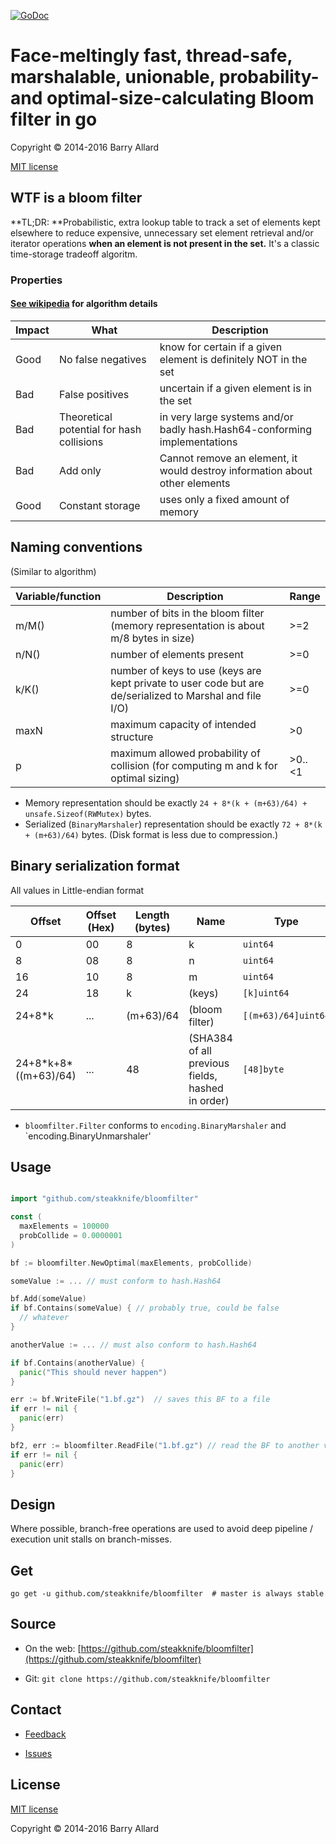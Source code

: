 [![GoDoc](https://godoc.org/github.com/steakknife/bloomfilter?status.png)](https://godoc.org/github.com/steakknife/bloomfilter)

# Face-meltingly fast, thread-safe, marshalable, unionable, probability- and optimal-size-calculating Bloom filter in go

Copyright © 2014-2016 Barry Allard

[MIT license](MIT-LICENSE.txt)

## WTF is a bloom filter

**TL;DR: **Probabilistic, extra lookup table to track a set of elements kept elsewhere to reduce expensive, unnecessary set element retrieval and/or iterator operations **when an element is not present in the set.** It's a classic time-storage tradeoff algoritm.

### Properties

#### [See wikipedia](https://en.wikipedia.org/wiki/Bloom_filter) for algorithm details

|Impact|What|Description|
|---|---|---|
|Good|No false negatives|know for certain if a given element is definitely NOT in the set|
|Bad|False positives|uncertain if a given element is in the set|
|Bad|Theoretical potential for hash collisions|in very large systems and/or badly hash.Hash64-conforming implementations|
|Bad|Add only|Cannot remove an element, it would destroy information about other elements|
|Good|Constant storage|uses only a fixed amount of memory|

## Naming conventions

(Similar to algorithm)

|Variable/function|Description|Range|
|---|---|---|
|m/M()|number of bits in the bloom filter (memory representation is about m/8 bytes in size)|>=2|
|n/N()|number of elements present|>=0|
|k/K()|number of keys to use (keys are kept private to user code but are de/serialized to Marshal and file I/O)|>=0|
|maxN|maximum capacity of intended structure|>0|
|p|maximum allowed probability of collision (for computing m and k for optimal sizing)|>0..<1|

- Memory representation should be exactly `24 + 8*(k + (m+63)/64) + unsafe.Sizeof(RWMutex)` bytes.
- Serialized (`BinaryMarshaler`) representation should be exactly `72 + 8*(k + (m+63)/64)` bytes. (Disk format is less due to compression.)

## Binary serialization format

All values in Little-endian format

|Offset|Offset (Hex)|Length (bytes)|Name|Type|
|---|---|---|---|---|
|0|00|8|k|`uint64`|
|8|08|8|n|`uint64`|
|16|10|8|m|`uint64`|
|24|18|k|(keys)|`[k]uint64`|
|24+8*k|...|(m+63)/64|(bloom filter)|`[(m+63)/64]uint64`|
|24+8\*k+8\*((m+63)/64)|...|48|(SHA384 of all previous fields, hashed in order)|`[48]byte`|

- `bloomfilter.Filter` conforms to `encoding.BinaryMarshaler` and `encoding.BinaryUnmarshaler'

## Usage

```go

import "github.com/steakknife/bloomfilter"

const (
  maxElements = 100000
  probCollide = 0.0000001
)

bf := bloomfilter.NewOptimal(maxElements, probCollide)

someValue := ... // must conform to hash.Hash64

bf.Add(someValue)
if bf.Contains(someValue) { // probably true, could be false
  // whatever
}

anotherValue := ... // must also conform to hash.Hash64

if bf.Contains(anotherValue) {
  panic("This should never happen")
}

err := bf.WriteFile("1.bf.gz")  // saves this BF to a file
if err != nil {
  panic(err)
}

bf2, err := bloomfilter.ReadFile("1.bf.gz") // read the BF to another var
if err != nil {
  panic(err)
}
```


## Design

Where possible, branch-free operations are used to avoid deep pipeline / execution unit stalls on branch-misses.

## Get

    go get -u github.com/steakknife/bloomfilter  # master is always stable

## Source

- On the web: [https://github.com/steakknife/bloomfilter](https://github.com/steakknife/bloomfilter)

- Git: `git clone https://github.com/steakknife/bloomfilter`

## Contact

- [Feedback](mailto:barry.allard@gmail.com)

- [Issues](https://github.com/steakknife/bloomfilter/issues)

## License

[MIT license](MIT-LICENSE.txt)

Copyright © 2014-2016 Barry Allard
